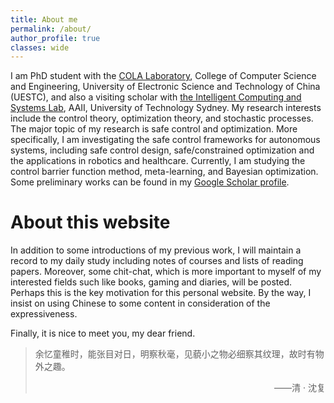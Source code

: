 ```yaml
---
title: About me
permalink: /about/
author_profile: true
classes: wide
---
```

I am PhD student with the [COLA Laboratory](https://colalab.ai), College of Computer Science and Engineering, University of Electronic Science and Technology of China (UESTC), and also a visiting scholar with [the Intelligent Computing and Systems Lab](https://www.uts.edu.au/research/centre-artificial-intelligence/aaii-research/aaii-research-labs/intelligent-computing-and-systems), AAII, University of Technology Sydney. My research interests include the control theory, optimization theory, and stochastic processes. The major topic of my research is safe control and optimization. More specifically, I am investigating the safe control frameworks for autonomous systems, including safe control design, safe/constrained optimization and the applications in robotics and healthcare. Currently, I am studying the control barrier function method, meta-learning, and Bayesian optimization. Some preliminary works can be found in my [Google Scholar profile](https://scholar.google.com/citations?user=4Kdt5eQAAAAJ&hl=en).


# About this website
In addition to some introductions of my previous work, I will maintain a record to my daily study including notes of courses and lists of reading papers. Moreover, some chit-chat, which is more important to myself of my interested fields such like books, gaming and diaries, will be posted. Perhaps this is the key motivation for this personal website. By the way, I insist on using Chinese to some content in consideration of the expressiveness.


Finally, it is nice to meet you, my dear friend. 


> 余忆童稚时，能张目对日，明察秋毫，见藐小之物必细察其纹理，故时有物外之趣。
> <p align="right">——清 · 沈复</p>